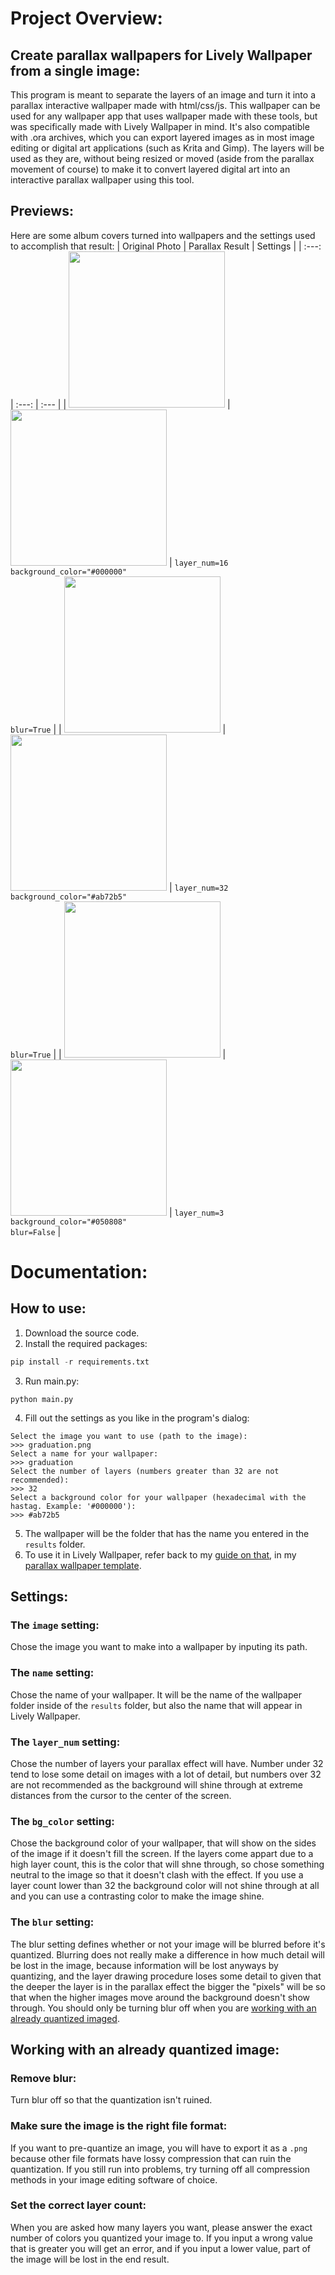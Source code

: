 # Project Overview:

## Create parallax wallpapers for Lively Wallpaper from a single image:
This program is meant to separate the layers of an image and turn it into a parallax interactive wallpaper made with html/css/js. This wallpaper can be used for any wallpaper app that uses wallpaper made with these tools, but was specifically made with Lively Wallpaper in mind.
It's also compatible with .ora archives, which you can export layered images as in most image editing or digital art applications (such as Krita and Gimp). The layers will be used as they are, without being resized or moved (aside from the parallax movement of course) to make it to convert layered digital art into an interactive parallax wallpaper using this tool.

## Previews:
Here are some album covers turned into wallpapers and the settings used to accomplish that result:
| Original Photo  | Parallax Result | Settings |
| :---: | :---: | :--- |
| <img src="https://github.com/user-attachments/assets/916232bc-2d58-4701-a076-e7ed6a8327ea" style="width: 250px; height: auto;"> | <img src="https://github.com/user-attachments/assets/cf02a08e-e46e-4b06-a798-a59fda2525f7" style="width: 250px; height: auto;"> | ```layer_num=16```<br>```background_color="#000000"```<br>```blur=True``` |
| <img src="https://github.com/user-attachments/assets/a7d365cc-afd7-4f6b-84a2-6907a0fcae5d" style="width: 250px; height: auto;"> | <img src="https://github.com/user-attachments/assets/972abfb7-e792-4659-be36-e64bdd216275" style="width: 250px; height: auto;"> | ```layer_num=32```<br>```background_color="#ab72b5"```<br>```blur=True``` |
| <img src="https://github.com/user-attachments/assets/a22b1440-8019-4fb9-9f9f-3c2c22517549" style="width: 250px; height: auto;"> | <img src="https://github.com/user-attachments/assets/040b92c9-cec4-437b-854a-b239e3913069" style="width: 250px; height: auto;"> | ```layer_num=3```<br>```background_color="#050808"```<br>```blur=False``` |

# Documentation:

## How to use:
1. Download the source code.
2. Install the required packages:
  ```python
  pip install -r requirements.txt
  ```
3. Run main.py:
  ```shell
  python main.py
  ```
4. Fill out the settings as you like in the program's dialog:
  ```
  Select the image you want to use (path to the image):
  >>> graduation.png
  Select a name for your wallpaper: 
  >>> graduation
  Select the number of layers (numbers greater than 32 are not recommended): 
  >>> 32
  Select a background color for your wallpaper (hexadecimal with the hastag. Example: '#000000'): 
  >>> #ab72b5
  ```
5. The wallpaper will be the folder that has the name you entered in the `results` folder.
6. To use it in Lively Wallpaper, refer back to my [guide on that](https://github.com/CatWaterCodes/LivelyWallpaperParallaxTemplate?tab=readme-ov-file#import-into-lively-wallpaper), in my [parallax wallpaper template](https://github.com/CatWaterCodes/LivelyWallpaperParallaxTemplate).

## Settings:

### The `image` setting:
Chose the image you want to make into a wallpaper by inputing its path.

### The `name` setting:
Chose the name of your wallpaper. It will be the name of the wallpaper folder inside of the `results` folder, but also the name that will appear in Lively Wallpaper.

### The `layer_num` setting:
Chose the number of layers your parallax effect will have. Number under 32 tend to lose some detail on images with a lot of detail, but numbers over 32 are not recommended as the background will shine through at extreme distances from the cursor to the center of the screen.

### The `bg_color` setting:
Chose the background color of your wallpaper, that will show on the sides of the image if it doesn't fill the screen.  If the layers come appart due to a high layer count, this is the color that will shne through, so chose something neutral to the image so that it doesn't clash with the effect. If you use a layer count lower than 32 the background color will not shine through at all and you can use a contrasting color to make the image shine.

### The `blur` setting:
The blur setting defines whether or not your image will be blurred before it's quantized. Blurring does not really make a difference in how much detail will be lost in the image, because information will be lost anyways by quantizing, and the layer drawing procedure loses some detail to given that the deeper the layer is in the parallax effect the bigger the "pixels" will be so that when the higher images move around the background doesn't show through. You should only be turning blur off when you are [working with an already quantized imaged](#working-with-an-already-quantized-image).

## Working with an already quantized image:

### Remove blur:
Turn blur off so that the quantization isn't ruined.

### Make sure the image is the right file format:
If you want to pre-quantize an image, you will have to export it as a `.png` because other file formats have lossy compression that can ruin the quantization. If you still run into problems, try turning off all compression methods in your image editing software of choice.

### Set the correct layer count:
When you are asked how many layers you want, please answer the exact number of colors you quantized your image to. If you input a wrong value that is greater you will get an error, and if you input a lower value, part of the image will be lost in the end result.
